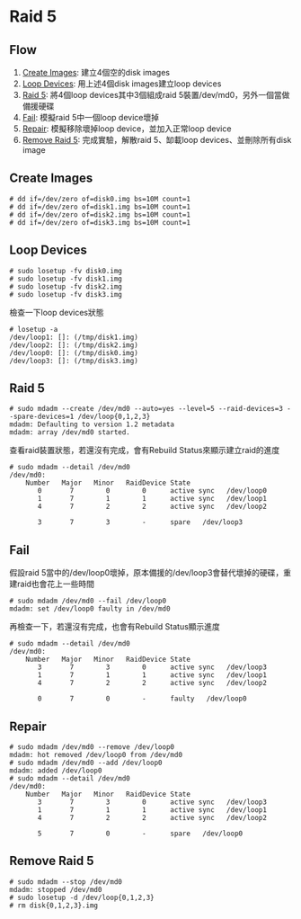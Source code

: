 # Raid 5
## Flow
1. [Create Images](#create-images): 建立4個空的disk images
2. [Loop Devices](#loop-devices): 用上述4個disk images建立loop devices
3. [Raid 5](#raid-5): 將4個loop devices其中3個組成raid 5裝置/dev/md0，另外一個當做備援硬碟
4. [Fail](#fail): 模擬raid 5中一個loop device壞掉
5. [Repair](#repair): 模擬移除壞掉loop device，並加入正常loop device
6. [Remove Raid 5](#remove-raid-5): 完成實驗，解散raid 5、缷載loop devices、並刪除所有disk image

## Create Images
```console
# dd if=/dev/zero of=disk0.img bs=10M count=1
# dd if=/dev/zero of=disk1.img bs=10M count=1
# dd if=/dev/zero of=disk2.img bs=10M count=1
# dd if=/dev/zero of=disk3.img bs=10M count=1
```
## Loop Devices
```console
# sudo losetup -fv disk0.img
# sudo losetup -fv disk1.img
# sudo losetup -fv disk2.img
# sudo losetup -fv disk3.img
```
檢查一下loop devices狀態
```console
# losetup -a
/dev/loop1: []: (/tmp/disk1.img)
/dev/loop2: []: (/tmp/disk2.img)
/dev/loop0: []: (/tmp/disk0.img)
/dev/loop3: []: (/tmp/disk3.img)
```
## Raid 5
```console
# sudo mdadm --create /dev/md0 --auto=yes --level=5 --raid-devices=3 --spare-devices=1 /dev/loop{0,1,2,3}
mdadm: Defaulting to version 1.2 metadata
mdadm: array /dev/md0 started.
```
查看raid裝置狀態，若還沒有完成，會有Rebuild Status來顯示建立raid的進度
```console
# sudo mdadm --detail /dev/md0
/dev/md0:
    Number   Major   Minor   RaidDevice State
       0       7        0        0      active sync   /dev/loop0
       1       7        1        1      active sync   /dev/loop1
       4       7        2        2      active sync   /dev/loop2

       3       7        3        -      spare   /dev/loop3
```
## Fail
假設raid 5當中的/dev/loop0壞掉，原本備援的/dev/loop3會替代壞掉的硬碟，重建raid也會花上一些時間
```console
# sudo mdadm /dev/md0 --fail /dev/loop0
mdadm: set /dev/loop0 faulty in /dev/md0
```
再檢查一下，若還沒有完成，也會有Rebuild Status顯示進度
```console
# sudo mdadm --detail /dev/md0
/dev/md0:
    Number   Major   Minor   RaidDevice State
       3       7        3        0      active sync   /dev/loop3
       1       7        1        1      active sync   /dev/loop1
       4       7        2        2      active sync   /dev/loop2

       0       7        0        -      faulty   /dev/loop0
```
## Repair
```console
# sudo mdadm /dev/md0 --remove /dev/loop0
mdadm: hot removed /dev/loop0 from /dev/md0
# sudo mdadm /dev/md0 --add /dev/loop0
mdadm: added /dev/loop0
# sudo mdadm --detail /dev/md0
/dev/md0:
    Number   Major   Minor   RaidDevice State
       3       7        3        0      active sync   /dev/loop3
       1       7        1        1      active sync   /dev/loop1
       4       7        2        2      active sync   /dev/loop2

       5       7        0        -      spare   /dev/loop0
```
## Remove Raid 5
```console
# sudo mdadm --stop /dev/md0
mdadm: stopped /dev/md0
# sudo losetup -d /dev/loop{0,1,2,3}
# rm disk{0,1,2,3}.img
```
